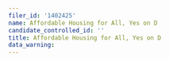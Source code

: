 ```yaml
---
filer_id: '1402425'
name: Affordable Housing for All, Yes on D
candidate_controlled_id: ''
title: Affordable Housing for All, Yes on D
data_warning: 
---
```


